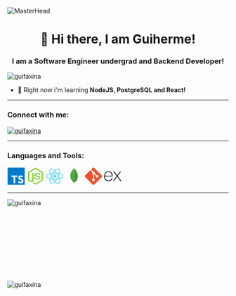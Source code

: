 ![MasterHead](https://i.imgur.com/WDtGR7z.png)
<h1 align="center">👋 Hi there, I am Guiherme!</h1>
<h3 align="center">I am a Software Engineer undergrad and Backend Developer!</h3>

<p align="left"> <img src="https://komarev.com/ghpvc/?username=guifaxina&label=Profile%20views&color=0e75b6&style=flat" alt="guifaxina" /> </p>

- 📒 Right now i'm learning **NodeJS, PostgreSQL and React!**
<hr />

<h3 align="left">Connect with me:</h3>
<p align="left">
<a href="https://linkedin.com/in/guifaxina" target="blank"><img align="center" src="https://raw.githubusercontent.com/rahuldkjain/github-profile-readme-generator/master/src/images/icons/Social/linked-in-alt.svg" alt="guifaxina" height="30" width="40" /></a>
</p>
<hr />
<h3 align="left">Languages and Tools:</h3>
<p align="left"> <img src="https://raw.githubusercontent.com/devicons/devicon/master/icons/typescript/typescript-original.svg" alt="typescript" width="40" height="40"/>
                 <img src="https://raw.githubusercontent.com/devicons/devicon/master/icons/nodejs/nodejs-original.svg" alt="nodejs" width="40" height="40"/>
                 <img src="https://raw.githubusercontent.com/devicons/devicon/master/icons/react/react-original.svg" alt="react" width="40" height="40"/>
                 <img src="https://raw.githubusercontent.com/devicons/devicon/master/icons/mongodb/mongodb-original.svg" alt="mongodb" width="40" height="40"/>
                 <img src="https://raw.githubusercontent.com/devicons/devicon/master/icons/git/git-plain.svg" alt="git" width="40" height="40"/>
                 <img src="https://raw.githubusercontent.com/devicons/devicon/master/icons/express/express-original.svg" alt="express" width="40" height="40"/>
                 </p>
<hr />

<div text-align='center'>
<span><img align="left" width='450px' height='185px' src="https://github-readme-stats.vercel.app/api/top-langs?username=guifaxina&show_icons=true&locale=en&layout=compact" alt="guifaxina" /></span>


<p><img align="center" height="185px" src="https://github-readme-streak-stats.herokuapp.com/?user=guifaxina&" alt="guifaxina" /></p>
</div>
